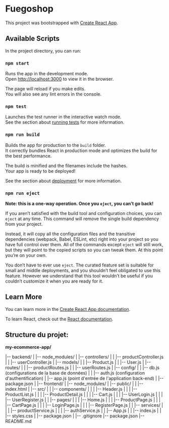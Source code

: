 # Fuegoshop

This project was bootstrapped with [Create React App](https://github.com/facebook/create-react-app).

## Available Scripts

In the project directory, you can run:

### `npm start`

Runs the app in the development mode.\
Open [http://localhost:3000](http://localhost:3000) to view it in the browser.

The page will reload if you make edits.\
You will also see any lint errors in the console.

### `npm test`

Launches the test runner in the interactive watch mode.\
See the section about [running tests](https://facebook.github.io/create-react-app/docs/running-tests) for more information.

### `npm run build`

Builds the app for production to the `build` folder.\
It correctly bundles React in production mode and optimizes the build for the best performance.

The build is minified and the filenames include the hashes.\
Your app is ready to be deployed!

See the section about [deployment](https://facebook.github.io/create-react-app/docs/deployment) for more information.

### `npm run eject`

**Note: this is a one-way operation. Once you `eject`, you can’t go back!**

If you aren’t satisfied with the build tool and configuration choices, you can `eject` at any time. This command will remove the single build dependency from your project.

Instead, it will copy all the configuration files and the transitive dependencies (webpack, Babel, ESLint, etc) right into your project so you have full control over them. All of the commands except `eject` will still work, but they will point to the copied scripts so you can tweak them. At this point you’re on your own.

You don’t have to ever use `eject`. The curated feature set is suitable for small and middle deployments, and you shouldn’t feel obligated to use this feature. However we understand that this tool wouldn’t be useful if you couldn’t customize it when you are ready for it.

## Learn More

You can learn more in the [Create React App documentation](https://facebook.github.io/create-react-app/docs/getting-started).

To learn React, check out the [React documentation](https://reactjs.org/).

## Structure du projet:

**my-ecommerce-app/**


|-- backend/
|   |-- node_modules/
|   |-- controllers/
|   |   |-- productController.js
|   |   |-- userController.js
|   |-- models/
|   |   |-- Product.js
|   |   |-- User.js
|   |-- routes/
|   |   |-- productRoutes.js
|   |   |-- userRoutes.js
|   |-- config/
|   |   |-- db.js (configurations de la base de données)
|   |   |-- auth.js (configuration d'authentification)
|   |-- app.js (point d'entrée de l'application back-end)
|   |-- package.json
|
|-- frontend/
|   |-- node_modules/
|   |-- public/
|   |   |-- index.html
|   |-- src/
|   |   |-- components/
|   |   |   |-- Header.js
|   |   |   |-- ProductList.js
|   |   |   |-- ProductDetail.js
|   |   |   |-- Cart.js
|   |   |   |-- UserLogin.js
|   |   |   |-- UserRegister.js
|   |   |-- pages/
|   |   |   |-- Home.js
|   |   |   |-- ProductPage.js
|   |   |   |-- CartPage.js
|   |   |   |-- LoginPage.js
|   |   |   |-- RegisterPage.js
|   |   |-- services/
|   |   |   |-- productService.js
|   |   |   |-- authService.js
|   |   |-- App.js
|   |   |-- index.js
|   |   |-- styles.css
|   |-- package.json
|
|-- .gitignore
|-- package.json
|-- README.md
